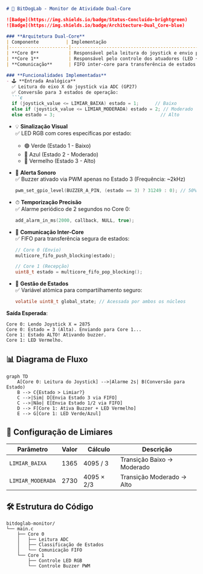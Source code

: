 ```markdown
# 🐾 BitDogLab - Monitor de Atividade Dual-Core 

![Badge](https://img.shields.io/badge/Status-Concluído-brightgreen) 
![Badge](https://img.shields.io/badge/Architecture-Dual_Core-blue)

### **Arquitetura Dual-Core**
| Componente          | Implementação                                                                               |
|----------------------|---------------------------------------------------------------------------------------------|
| **Core 0**           | Responsável pela leitura do joystick e envio periódico de estados                           |
| **Core 1**           | Responsável pelo controle dos atuadores (LED + Buzzer)                                      |
| **Comunicação**      | FIFO inter-core para transferência de estados                                               |

### **Funcionalidades Implementadas**
- 🕹 **Entrada Analógica**  
  ✅ Leitura do eixo X do joystick via ADC (GP27)  
  ✅ Conversão para 3 estados de operação:
  ```c
  if (joystick_value <= LIMIAR_BAIXA) estado = 1;      // Baixo
  else if (joystick_value <= LIMIAR_MODERADA) estado = 2; // Moderado
  else estado = 3;                                       // Alto
  ```

- 💡 **Sinalização Visual**  
  ✅ LED RGB com cores específicas por estado:  
  - 🟢 Verde (Estado 1 - Baixo)  
  - 🔵 Azul (Estado 2 - Moderado)  
  - 🔴 Vermelho (Estado 3 - Alto)  

- 🚨 **Alerta Sonoro**  
  ✅ Buzzer ativado via PWM apenas no Estado 3 (Frequência: ~2kHz)  
  ```c
  pwm_set_gpio_level(BUZZER_A_PIN, (estado == 3) ? 31249 : 0); // 50% duty cycle
  ```

- ⏱ **Temporização Precisão**  
  ✅ Alarme periódico de 2 segundos no Core 0:  
  ```c
  add_alarm_in_ms(2000, callback, NULL, true);
  ```

- 🔄 **Comunicação Inter-Core**  
  ✅ FIFO para transferência segura de estados:  
  ```c
  // Core 0 (Envio)
  multicore_fifo_push_blocking(estado);
  
  // Core 1 (Recepção)
  uint8_t estado = multicore_fifo_pop_blocking();
  ```

- 🧮 **Gestão de Estados**  
  ✅ Variável atômica para compartilhamento seguro:  
  ```c
  volatile uint8_t global_state; // Acessada por ambos os núcleos
  ```

**Saída Esperada**:
```
Core 0: Lendo Joystick X = 2875
Core 0: Estado = 3 (Alta). Enviando para Core 1...
Core 1: Estado ALTO! Ativando buzzer.
Core 1: LED Vermelho.
```

## 📊 Diagrama de Fluxo
```mermaid
graph TD
    A[Core 0: Leitura do Joystick] -->|Alarme 2s| B(Conversão para Estado)
    B --> C{Estado > Limiar?}
    C -->|Sim| D[Envia Estado 3 via FIFO]
    C -->|Não| E[Envia Estado 1/2 via FIFO]
    D --> F[Core 1: Ativa Buzzer + LED Vermelho]
    E --> G[Core 1: LED Verde/Azul]
```

## 🔧 Configuração de Limiares
| Parâmetro            | Valor   | Cálculo          | Descrição                     |
|----------------------|---------|------------------|-------------------------------|
| `LIMIAR_BAIXA`       | 1365    | 4095 / 3         | Transição Baixo → Moderado    |
| `LIMIAR_MODERADA`    | 2730    | 4095 × 2/3       | Transição Moderado → Alto     |

## 🛠 Estrutura do Código
```plaintext
bitdoglab-monitor/
└── main.c
    ├── Core 0
    │   ├── Leitura ADC
    │   ├── Classificação de Estados
    │   └── Comunicação FIFO
    └── Core 1
        ├── Controle LED RGB
        └── Controle Buzzer PWM
```
